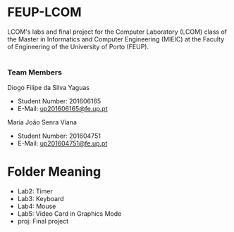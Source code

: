 # FEUP-LCOM
LCOM's labs and final project for the Computer Laboratory (LCOM) class of the Master in Informatics and Computer Engineering (MIEIC) at the Faculty of Engineering of the University of Porto (FEUP).
<br><br>
### Team Members
Diogo Filipe da Silva Yaguas<br>
* Student Number: 201606165
* E-Mail: up201606165@fe.up.pt

Maria João Senra Viana
* Student Number: 201604751
* E-Mail: up201604751@fe.up.pt
# Folder Meaning

- Lab2: Timer
- Lab3: Keyboard
- Lab4: Mouse
- Lab5: Video Card in Graphics Mode
- proj: Final project
